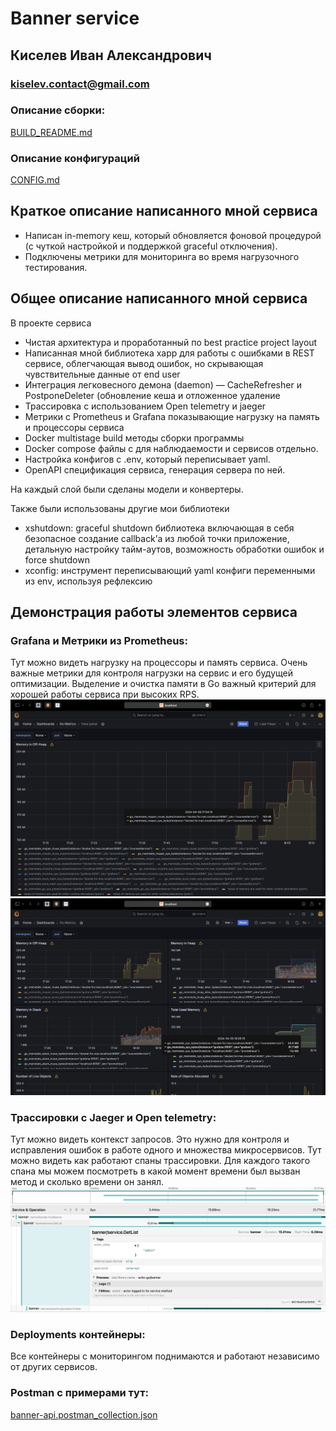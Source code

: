 # Banner service
## Киселев Иван Александрович 
### kiselev.contact@gmail.com

### Описание сборки:
[BUILD_README.md](services/banner/docs/BUILD_README.md)
### Описание конфигураций

[CONFIG.md](services/banner/docs/CONFIG_README.md)
## Краткое описание написанного мной сервиса
- Написан in-memory кеш, который обновляется фоновой процедурой (с чуткой настройкой и поддержкой graceful отключения).
- Подключены метрики для мониторинга во время нагрузочного тестирования.

## Общее описание написанного мной сервиса
В проекте сервиса
- Чистая архитектура и
  проработанный по best practice project layout
- Написанная мной библиотека xapp для работы с ошибками в REST сервисе, облегчающая вывод ошибок, но скрывающая чувствительные данные от end user
- Интеграция легковесного демона (daemon) — CacheRefresher и PostponeDeleter (обновление кеша и отложенное удаление
- Трассировка c использованием Open telemetry и jaeger
- Метрики с Prometheus и Grafana показывающие нагрузку на память и процессоры сервиса
- Docker multistage build методы сборки программы
- Docker compose файлы с для наблюдаемости и сервисов отдельно.
- Настройка конфигов с .env, который переписывает yaml.
- OpenAPI спецификация сервиса, генерация сервера по ней.

На каждый слой были сделаны модели и конвертеры.

Также были использованы другие мои библиотеки
- xshutdown: graceful shutdown библиотека включающая в себя безопасное создание callback’а из любой точки приложение, детальную настройку тайм-аутов, возможность обработки ошибок и force shutdown
-  xconfig: инструмент переписывающий yaml конфиги переменными из env, используя рефлексию

## Демонстрация работы элементов сервиса

### Grafana и Метрики из Prometheus:
Тут можно видеть нагрузку на процессоры и память сервиса.
Очень важные метрики для контроля нагрузки на сервис и его будущей оптимизации.
Выделение и очистка памяти в Go важный критерий для хорошей работы сервиса при высоких RPS.
![grafana](services/banner/.images/grafana_view.png)
![grafana](services/banner/.images/grafana_dashboard.png)

### Трассировки с Jaeger и Open telemetry:
Тут можно видеть контекст запросов. Это нужно для контроля и исправления ошибок в работе одного и множества микросервисов.
Тут можно видеть как работают спаны трассировки. Для каждого такого спана мы можем посмотреть в какой момент времени был вызван метод и сколько времени он занял.
![jaeger](services/banner/.images/span.png)

### Deployments контейнеры:
Все контейнеры с мониторингом поднимаются и работают независимо от других сервисов.


### Postman с примерами тут:
[banner-api.postman_collection.json](services/banner/docs/banner-api.postman_collection.json)


